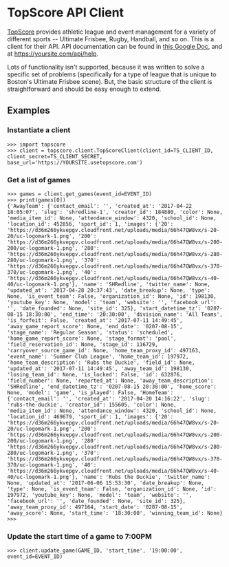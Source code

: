 # TopScore API Client

[TopScore](http://www.usetopscore.com/) provides athletic league and event management for a variety of different sports -- Ultimate Frisbee, Rugby, Handball, and so on.   This is a client for their API.  API documentation can be found in [this Google Doc](https://docs.google.com/document/d/148SFmTpsdon5xoGpAeNCokrpaPKKOSDtrLNBHOIq5c4/edit#), and at https://yoursite.com/api/help.

Lots of functionality isn't supported, because it was written to solve a specific set of problems (specifically for a type of league that is unique to Boston's Ultimate Frisbee scene).  But, the basic structure of the client is straightforward and should be easy enough to extend.

Examples
--------
### Instantiate a client
```
>>> import topscore
>>> client = topscore.client.TopScoreClient(client_id=TS_CLIENT_ID, client_secret=TS_CLIENT_SECRET, base_url='https://YOURSITE.usetopscore.com')
```

### Get a list of games
```
>>> games = client.get_games(event_id=EVENT_ID)
>>> print(games[0])
{'AwayTeam': {'contact_email': '', 'created_at': '2017-04-22 18:05:07', 'slug': 'shredline-1', 'creator_id': 184880, 'color': None, 'media_item_id': None, 'attendance_window': 4320, 'school_id': None, 'location_id': 452856, 'sport_id': 1, 'images': {'20': 'https://d36m266ykvepgv.cloudfront.net/uploads/media/66h47QW8vx/s-20-20/uc-logomark-1.png', '200': 'https://d36m266ykvepgv.cloudfront.net/uploads/media/66h47QW8vx/s-200-200/uc-logomark-1.png', '280': 'https://d36m266ykvepgv.cloudfront.net/uploads/media/66h47QW8vx/s-280-280/uc-logomark-1.png', '370': 'https://d36m266ykvepgv.cloudfront.net/uploads/media/66h47QW8vx/s-370-370/uc-logomark-1.png', '40': 'https://d36m266ykvepgv.cloudfront.net/uploads/media/66h47QW8vx/s-40-40/uc-logomark-1.png'}, 'name': 'SHRedline', 'twitter_name': None, 'updated_at': '2017-04-28 20:37:43', 'date_breakup': None, 'type': None, 'is_event_team': False, 'organization_id': None, 'id': 198130, 'youtube_key': None, 'model': 'team', 'website': '', 'facebook_url': '', 'date_founded': None, 'site_id': 325}, 'start_datetime_tz': '0207-08-15 18:30:00', 'end_time': '20:30:00', 'division_name': 'All Teams', 'is_forfeit': False, 'created_at': '2017-07-11 14:49:45', 'away_game_report_score': None, 'end_date': '0207-08-15', 'stage_name': 'Regular Season', 'status': 'scheduled', 'home_game_report_score': None, 'stage_format': 'pool', 'field_reservation_id': None, 'stage_id': 116729, 'carryover_source_game_id': None, 'home_team_proxy_id': 497163, 'event_name': 'Summer Club League', 'home_team_id': 197972, 'home_team_description': 'Rubs the Duckie', 'field_id': None, 'updated_at': '2017-07-11 14:49:45', 'away_team_id': 198130, 'losing_team_id': None, 'is_locked': False, 'id': 632876, 'field_number': None, 'reported_at': None, 'away_team_description': 'SHRedline', 'end_datetime_tz': '0207-08-15 20:30:00', 'home_score': None, 'model': 'game', 'is_played': False, 'HomeTeam': {'contact_email': '', 'created_at': '2017-04-20 14:16:22', 'slug': 'rubs-the-duckie', 'creator_id': 155605, 'color': None, 'media_item_id': None, 'attendance_window': 4320, 'school_id': None, 'location_id': 469679, 'sport_id': 1, 'images': {'20': 'https://d36m266ykvepgv.cloudfront.net/uploads/media/66h47QW8vx/s-20-20/uc-logomark-1.png', '200': 'https://d36m266ykvepgv.cloudfront.net/uploads/media/66h47QW8vx/s-200-200/uc-logomark-1.png', '280': 'https://d36m266ykvepgv.cloudfront.net/uploads/media/66h47QW8vx/s-280-280/uc-logomark-1.png', '370': 'https://d36m266ykvepgv.cloudfront.net/uploads/media/66h47QW8vx/s-370-370/uc-logomark-1.png', '40': 'https://d36m266ykvepgv.cloudfront.net/uploads/media/66h47QW8vx/s-40-40/uc-logomark-1.png'}, 'name': 'Rubs the Duckie', 'twitter_name': None, 'updated_at': '2017-06-06 15:53:30', 'date_breakup': None, 'type': None, 'is_event_team': False, 'organization_id': None, 'id': 197972, 'youtube_key': None, 'model': 'team', 'website': '', 'facebook_url': '', 'date_founded': None, 'site_id': 325}, 'away_team_proxy_id': 497164, 'start_date': '0207-08-15', 'away_score': None, 'start_time': '18:30:00', 'winning_team_id': None}
>>> 
```

### Update the start time of a game to 7:00PM
```
>>> client.update_game(GAME_ID, 'start_time', '19:00:00', event_id=EVENT_ID)
```

